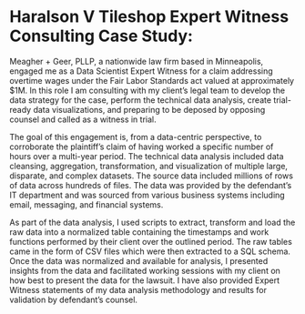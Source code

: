 # Haralson V Tileshop Expert Witness Consulting Case Study:

Meagher + Geer, PLLP, a nationwide law firm based in Minneapolis, engaged me as a Data Scientist Expert Witness for a claim addressing overtime wages under the Fair Labor Standards act valued at approximately $1M. In this role I am consulting with my client’s legal team to develop the data strategy for the case, perform the technical data analysis, create trial-ready data visualizations, and preparing to be deposed by opposing counsel and called as a witness in trial.

The goal of this engagement is, from a data-centric perspective, to corroborate the plaintiff’s claim of having worked a specific number of hours over a multi-year period. The technical data analysis included data cleansing, aggregation, transformation, and visualization of multiple large, disparate, and complex datasets. The source data included millions of rows of data across hundreds of files. The data was provided by the defendant’s IT department and was sourced from various business systems including email, messaging, and financial systems.

As part of the data analysis, I used scripts to extract, transform and load the raw data into a normalized table containing the timestamps and work functions performed by their client over the outlined period. The raw tables came in the form of CSV files which were then extracted to a SQL schema. Once the data was normalized and available for analysis, I presented insights from the data and facilitated working sessions with my client on how best to present the data for the lawsuit. I have also provided Expert Witness statements of my data analysis methodology and results for validation by defendant’s counsel.

